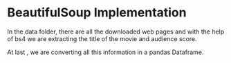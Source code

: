 # BeautifulSoup Implementation

In the data folder, there are all the downloaded web pages and with the help of bs4 we are extracting the title of the movie and audience score. 

At last , we are converting all this information in a pandas Dataframe.
